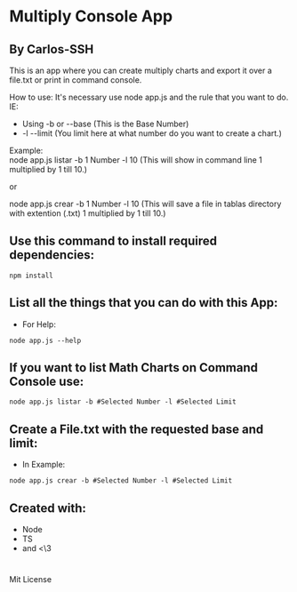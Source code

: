# Multiply Console App
## By Carlos-SSH

This is an app where you can create multiply charts and export it over a file.txt or print in command console.

How to use:
It's necessary use node app.js and the rule that you want to do. IE:
- Using -b or --base (This is the Base Number)
- -l --limit (You limit here at what number do you want to create a chart.)

Example:  
  node app.js listar -b 1 Number -l 10 (This will show in command line 1 multiplied by 1 till 10.)

  or

  node app.js crear -b 1 Number -l 10 (This will save a file in tablas directory with extention (.txt) 1 multiplied by 1 till 10.)

## Use this command to install required dependencies:
``` 
npm install
````
## List all the things that you can do with this App:
- For Help:
``` 
node app.js --help  
````

## If you want to list Math Charts on Command Console use:

``` 
node app.js listar -b #Selected Number -l #Selected Limit 
````

## Create a File.txt with the requested base and limit:
- In Example:
``` 
node app.js crear -b #Selected Number -l #Selected Limit
````
## Created with:
- Node
- TS
- and <\3

#

Mit License
